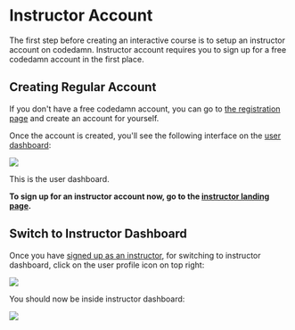 # Instructor Account

The first step before creating an interactive course is to setup an instructor account on codedamn. Instructor account requires you to sign up for a free codedamn account in the first place.

## Creating Regular Account

If you don't have a free codedamn account, you can go to [the registration page](https://codedamn.com/register) and create an account for yourself.

Once the account is created, you'll see the following interface on the [user dashboard](https://codedamn.com/dashboard):

![](/images/user-dashboard.png)

This is the user dashboard.

**To sign up for an instructor account now, go to the [instructor landing page](https://codedamn.com/instructor).**

## Switch to Instructor Dashboard

Once you have [signed up as an instructor](https://codedamn.com/instructor), for switching to instructor dashboard, click on the user profile icon on top right:

![](/images/switch-to-instructor.png)

You should now be inside instructor dashboard:

![](/images/instructor-dashboard.png)
